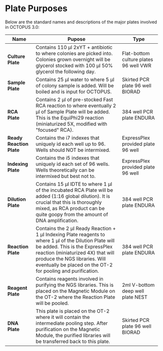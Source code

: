 **Plate Purposes**
==================

Below are the standard names and descriptions of the major plates involved in OCTOPUS 3.0:

 Name | Pupose | Type 
---|---|---
 **Culture Plate** | Contains 110 µl 2xYT + antibiotic to where colonies are picked into. Colonies grown overnight will be glycerol stocked with 100 µl 50% glycerol the following day. | Flat-bottom culture plates 96 well VWR 
 **Sample Plate** | Contains 25 µl water to where 5 µl of colony sample is added. Will be boiled and is input for OCTOPUS. | Skirted PCR plate 96 well BIORAD 
 **RCA Plate** | Contains 2 µl of pre-stocked Fast RCA reaction to where eventually 2 µl of Sample Plate will be added. This is the EquiPhi29 reaction (miniaturized 5X, modified with "focused" RCA). | 384 well PCR plate ENDURA 
 **Ready Reaction Plate** | Contains the i7 indexes that uniquely id each well up to 96. Wells should NOT be intermixed. | ExpressPlex provided plate 96 well 
 **Indexing Plate** | Contains the i5 indexes that uniquely id each set of 96 wells. Wells theoretically can be intermixed but best not to. | ExpressPlex provided plate 96 well 
 **Dilution Plate** | Contains 15 µl IDTE to where 1 µl of the incubated RCA Plate will be added (1:16 global dilution). It is crucial that this is thoroughly mixed, as RCA product can be quite goopy from the amount of DNA amplification. | 384 well PCR plate ENDURA 
 **Reaction Plate** | Contains the 2 µl Ready Reaction + 1 µl Indexing Plate reagents to where 1 µl of the Dilution Plate will be added. This is the ExpressPlex reaction (miniaturized 4X) that will produce the NGS libraries. Will eventually be placed on the OT-2 for pooling and purification. | 384 well PCR plate ENDURA 
 **Reagent Plate** | Contains reagents involved in purifying the NGS libraries. This is placed on the Magnetic Module on the OT-2 where the Reaction Plate will be pooled. | 2ml V-bottom deep well plate NEST 
 **DNA Plate** | This plate is placed on the OT-2 where it will contain the intermediate pooling step. After purification on the Magnetic Module, the purified libraries will be transferred back to this plate. | Skirted PCR plate 96 well BIORAD 
